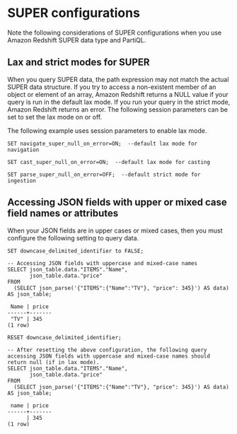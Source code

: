 # SUPER configurations<a name="super-configurations"></a>

Note the following considerations of SUPER configurations when you use Amazon Redshift SUPER data type and PartiQL\.

## Lax and strict modes for SUPER<a name="lax-strict-modes"></a>

When you query SUPER data, the path expression may not match the actual SUPER data structure\. If you try to access a non\-existent member of an object or element of an array, Amazon Redshift returns a NULL value if your query is run in the default lax mode\. If you run your query in the strict mode, Amazon Redshift returns an error\. The following session parameters can be set to set the lax mode on or off\.

The following example uses session parameters to enable lax mode\.

```
SET navigate_super_null_on_error=ON;  --default lax mode for navigation

SET cast_super_null_on_error=ON;  --default lax mode for casting

SET parse_super_null_on_error=OFF;  --default strict mode for ingestion
```

## Accessing JSON fields with upper or mixed case field names or attributes<a name="upper-mixed-case"></a>

When your JSON fields are in upper cases or mixed cases, then you must configure the following setting to query data\.

```
SET downcase_delimited_identifier to FALSE;
 
-- Accessing JSON fields with uppercase and mixed-case names
SELECT json_table.data."ITEMS"."Name",
       json_table.data."price"
FROM
  (SELECT json_parse('{"ITEMS":{"Name":"TV"}, "price": 345}') AS data) AS json_table;

 Name | price
------+-------
 "TV" | 345
(1 row)
 
RESET downcase_delimited_identifier;
 
-- After resetting the above configuration, the following query accessing JSON fields with uppercase and mixed-case names should return null (if in lax mode).
SELECT json_table.data."ITEMS"."Name",
       json_table.data."price"
FROM
  (SELECT json_parse('{"ITEMS":{"Name":"TV"}, "price": 345}') AS data) AS json_table;

 name | price
------+-------
      | 345
(1 row)
```